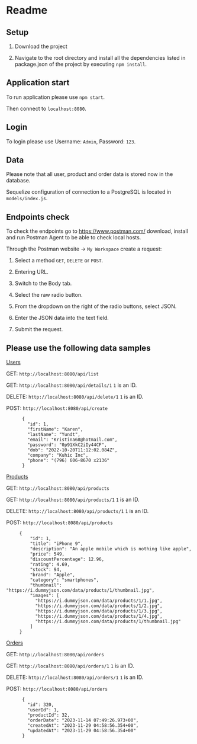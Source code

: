 # Readme

## Setup  

1. Download the project

2. Navigate to the root directory and install all the dependencies
   listed in package.json of the project by executing `npm install`.

## Application start

To run application please use `npm start`.

Then connect to `localhost:8080`.

## Login

To login please use Username: `Admin`, Password: `123`.

## Data

Please note that all user, product and order data is stored now in the database.

Sequelize configuration of connection to a PostgreSQL is located in `models/index.js`.

## Endpoints check

To check the endpoints go to https://www.postman.com/ download, install and run Postman Agent to be able to check local hosts.

Through the Postman website -> `My Workspace` create a request:


1. Select a method `GET`, `DELETE` or `POST`.

2. Entering URL.

2. Switch to the Body tab.

3. Select the raw radio button.

4. From the dropdown on the right of the radio buttons, select JSON.

5. Enter the JSON data into the text field.

6. Submit the request.

## Please use the following data samples


<u>Users</u>

GET: `http://localhost:8080/api/list`

GET: `http://localhost:8080/api/details/1`  `1` is an ID.

DELETE: `http://localhost:8080/api/delete/1`  `1` is an ID.

POST: `http://localhost:8080/api/create`

          {
            "id": 1,
            "firstName": "Karen",
            "lastName": "Yundt",
            "email": "Kristina68@hotmail.com",
            "password": "0p91XkC2iIy44CF",
            "dob": "2022-10-20T11:12:02.084Z",
            "company": "Kuhic Inc",
            "phone": "(796) 606-8670 x2136"
          }


<u>Products</u>

GET: `http://localhost:8080/api/products`

GET: `http://localhost:8080/api/products/1`  `1` is an ID.

DELETE: `http://localhost:8080/api/products/1`  `1` is an ID.

POST: `http://localhost:8080/api/products` 

   
         {
             "id": 1,
             "title": "iPhone 9",
             "description": "An apple mobile which is nothing like apple",
             "price": 549,
             "discountPercentage": 12.96,
             "rating": 4.69,
             "stock": 94,
             "brand": "Apple",
             "category": "smartphones",
             "thumbnail": "https://i.dummyjson.com/data/products/1/thumbnail.jpg",
             "images": [
               "https://i.dummyjson.com/data/products/1/1.jpg",
               "https://i.dummyjson.com/data/products/1/2.jpg",
               "https://i.dummyjson.com/data/products/1/3.jpg",
               "https://i.dummyjson.com/data/products/1/4.jpg",
               "https://i.dummyjson.com/data/products/1/thumbnail.jpg"
             ]
         }


<u>Orders</u>

GET: `http://localhost:8080/api/orders`

GET: `http://localhost:8080/api/orders/1`  `1` is an ID.

DELETE: `http://localhost:8080/api/orders/1`  `1` is an ID.

POST: `http://localhost:8080/api/orders` 

   
          {
            "id": 320,
            "userId": 1,
            "productId": 32,
            "orderDate": "2023-11-14 07:49:26.973+00",
            "createdAt": "2023-11-29 04:58:56.354+00",
            "updatedAt": "2023-11-29 04:58:56.354+00"
          }





